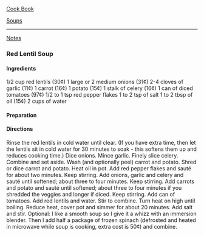 [Cook Book]()  

[Soups]()  

-----  

[Notes]()  

### Red Lentil Soup  

#### Ingredients
1/2 cup red lentils (30¢)
1 large or 2 medium onions (31¢)
2-4 cloves of garlic (11¢)
1 carrot (16¢)
1 potato (15¢)
1 stalk of celery (16¢)
1 can of diced tomatoes (97¢)
1/2 to 1 tsp red pepper flakes
1 to 2 tsp of salt
1 to 2 tbsp of oil (15¢)
2 cups of water

#### Preparation  

#### Directions  

Rinse the red lentils in cold water until clear. (If you have extra time, then let the lentils sit in cold water for 30 minutes to soak - this softens them up and reduces cooking time.)
Dice onions. Mince garlic. Finely slice celery. Combine and set aside.
Wash (and optionally peel) carrot and potato. Shred or dice carrot and potato.
Heat oil in pot.
Add red pepper flakes and sauté for about two minutes. Keep stirring.
Add onions, garlic and celery and sauté until softened; about three to four minutes. Keep stirring.
Add carrots and potato and sauté until softened; about three to four minutes if you shredded the veggies and longer if diced. Keep stirring.
Add can of tomatoes. Add red lentils and water. Stir to combine.
Turn heat on high until boiling. Reduce heat, cover pot and simmer for about 20 minutes.
Add salt and stir.
Optional: I like a smooth soup so I give it a whizz with an immersion blender. Then I add half a package of frozen spinach (defrosted and heated in microwave while soup is cooking, extra cost is 50¢) and combine.
